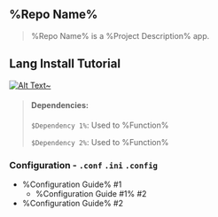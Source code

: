 ## %Repo Name%
> %Repo Name% is a %Project Description% app.

## Lang Install Tutorial
[![Alt Text~](https://placehold.co/600x400/ADD8E6/303030?text=%Lang%+Install+Guide)](https://example.com)

> #### Dependencies:
> `$Dependency 1%`: Used to %Function%
>
> `$Dependency 2%`: Used to %Function%


### Configuration - `.conf` `.ini` `.config`
- %Configuration Guide% #1
  - %Configuration Guide #1% #2
- %Configuration Guide% #2
